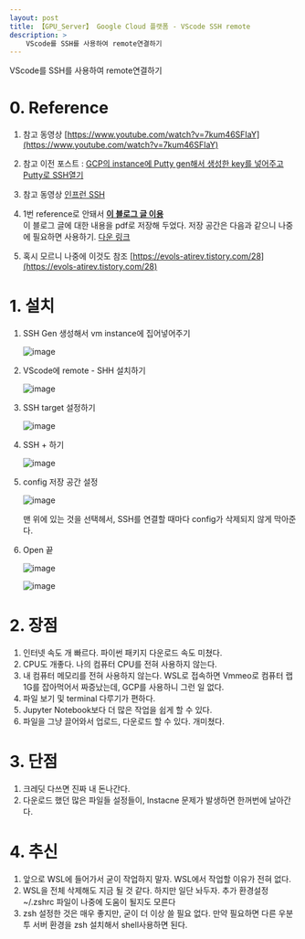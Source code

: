 ```yaml
---
layout: post
title: 【GPU_Server】 Google Cloud 플랫폼 - VScode SSH remote
description: > 
    VScode를 SSH를 사용하여 remote연결하기
---
```


VScode를 SSH를 사용하여 remote연결하기   

# 0. Reference
1. 참고 동영상 [https://www.youtube.com/watch?v=7kum46SFIaY](https://www.youtube.com/watch?v=7kum46SFIaY)
2. 참고 이전 포스트 : [GCP의 instance에 Putty gen해서 생성한 key를 넣어주고 Putty로 SSH열기](https://junha1125.github.io/ubuntu-python-algorithm/2020-08-05-Google_cloud1/#3-%EB%94%A5%EB%9F%AC%EB%8B%9D%EC%9A%A9-%EA%B0%80%EC%83%81%ED%99%98%EA%B2%BD-%EA%B5%AC%EC%B6%95%ED%95%98%EA%B8%B0)
3. 참고 동영상 [인프런 SSH](https://www.inflearn.com/course/%EB%94%A5%EB%9F%AC%EB%8B%9D-%EC%BB%B4%ED%93%A8%ED%84%B0%EB%B9%84%EC%A0%84-%EC%99%84%EB%B2%BD%EA%B0%80%EC%9D%B4%EB%93%9C/lecture/38573?tab=curriculum)
4. 1번 reference로 안돼서 [**이 블로그 글 이용**](https://amanokaze.github.io/blog/Connect-GCE-using-VS-Code/)   
    이 블로그 글에 대한 내용을 pdf로 저장해 두었다. 저장 공간은 다음과 같으니 나중에 필요하면 사용하기. [다운 링크](https://github.com/junha1125/Imgaes_For_GitBlog/blob/master/2020-09-17/VS%20Code%EB%A5%BC%20%EC%82%AC%EC%9A%A9%ED%95%98%EC%97%AC%20Google%20Compute%20Engine%EC%97%90%20%EC%97%B0%EA%B2%B0%ED%95%98%EA%B8%B0.pdf)   
    
5. 혹시 모르니 나중에 이것도 참조 [https://evols-atirev.tistory.com/28](https://evols-atirev.tistory.com/28)
 
# 1. 설치 
1. SSH Gen 생성해서 vm instance에 집어넣어주기

    ![image](https://user-images.githubusercontent.com/46951365/93659936-0f268b00-fa85-11ea-85fd-082435682915.png)

2. VScode에 remote - SHH 설치하기 

    ![image](https://user-images.githubusercontent.com/46951365/93659918-f74f0700-fa84-11ea-96bd-29c8ccda0491.png)

3. SSH target 설정하기

    ![image](https://user-images.githubusercontent.com/46951365/93659959-5f055200-fa85-11ea-937d-68b004e8ad4e.png)

4. SSH + 하기

    ![image](https://user-images.githubusercontent.com/46951365/93660617-d8a03e80-fa8b-11ea-8432-68ca41e317f5.png)

5. config 저장 공간 설정

    ![image](https://user-images.githubusercontent.com/46951365/93660035-fb2f5900-fa85-11ea-9c78-e2e20402a987.png)

    맨 위에 있는 것을 선택헤서, SSH를 연결할 때마다 config가 삭제되지 않게 막아준다. 

6. Open 끝

    ![image](https://user-images.githubusercontent.com/46951365/93660631-f077c280-fa8b-11ea-89e1-a711e1f08bc2.png)

    ![image](https://user-images.githubusercontent.com/46951365/93660725-c96dc080-fa8c-11ea-8f92-e2166c5198b2.png)


# 2. 장점
1. 인터넷 속도 개 빠르다. 파이썬 패키지 다운로드 속도 미쳤다. 
2. CPU도 개좋다. 나의 컴퓨터 CPU를 전혀 사용하지 않는다.
3. 내 컴퓨터 메모리를 전혀 사용하지 않는다. WSL로 접속하면 Vmmeo로 컴퓨터 랩 1G를 잡아먹어서 짜증났는데, GCP를 사용하니 그런 일 없다.
4. 파일 보기 및 terminal 다루기가 편하다. 
5. Jupyter Notebook보다 더 많은 작업을 쉽게 할 수 있다. 
6. 파일을 그냥 끌어와서 업로드, 다운로드 할 수 있다. 개미쳤다.

# 3. 단점
1. 크레딧 다쓰면 진짜 내 돈나간다.
2. 다운로드 했던 많은 파일들 설정들이, Instacne 문제가 발생하면 한꺼번에 날아간다. 

# 4. 추신
1. 앞으로 WSL에 들어가서 굳이 작업하지 말자. WSL에서 작업할 이유가 전혀 없다. 
2. WSL을 전체 삭제해도 지금 될 것 같다. 하지만 일단 놔두자. 추가 환경설정 ~/.zshrc 파일이 나중에 도움이 될지도 모른다
2. zsh 설정한 것은 매우 좋지만, 굳이 더 이상 쓸 필요 없다. 만약 필요하면 다른 우분투 서버 환경을 zsh 설치해서 shell사용하면 된다. 
